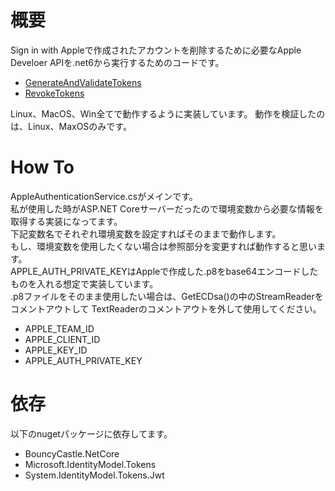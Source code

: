 # 概要
Sign in with Appleで作成されたアカウントを削除するために必要なApple Develoer APIを.net6から実行するためのコードです。
- [GenerateAndValidateTokens](#https://developer.apple.com/documentation/sign_in_with_apple/generate_and_validate_tokens)
- [RevokeTokens](#https://developer.apple.com/documentation/sign_in_with_apple/revoke_tokens)

Linux、MacOS、Win全てで動作するように実装しています。
動作を検証したのは、Linux、MaxOSのみです。

# How To
AppleAuthenticationService.csがメインです。  
私が使用した時がASP.NET Coreサーバーだったので環境変数から必要な情報を取得する実装になってます。  
下記変数名でそれぞれ環境変数を設定すればそのままで動作します。  
もし、環境変数を使用したくない場合は参照部分を変更すれば動作すると思います。  
APPLE_AUTH_PRIVATE_KEYはAppleで作成した.p8をbase64エンコードしたものを入れる想定で実装しています。  
.p8ファイルをそのまま使用したい場合は、GetECDsa()の中のStreamReaderをコメントアウトして
TextReaderのコメントアウトを外して使用してください。  

- APPLE_TEAM_ID
- APPLE_CLIENT_ID
- APPLE_KEY_ID
- APPLE_AUTH_PRIVATE_KEY

# 依存
以下のnugetパッケージに依存してます。
- BouncyCastle.NetCore
- Microsoft.IdentityModel.Tokens
- System.IdentityModel.Tokens.Jwt
